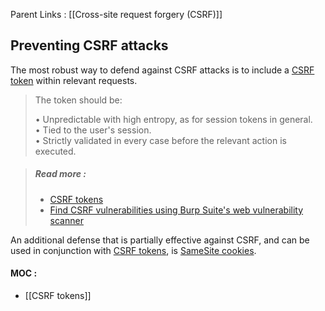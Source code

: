 Parent Links : [[Cross-site request forgery (CSRF)]] 

## Preventing CSRF attacks
  
The most robust way to defend against CSRF attacks is to include a [CSRF token](https://portswigger.net/web-security/csrf/tokens) within relevant requests.  

>The token should be:  
>  
>• Unpredictable with high entropy, as for session tokens in general.  
• Tied to the user's session.  
• Strictly validated in every case before the relevant action is executed.  
  
  

>##### Read more :
>  
>- [CSRF tokens](https://portswigger.net/web-security/csrf/tokens)  
>- [Find CSRF vulnerabilities using Burp Suite's web vulnerability scanner](https://portswigger.net/burp/vulnerability-scanner)  
  
  
An additional defense that is partially effective against CSRF, and can be used in conjunction with [CSRF tokens](https://portswigger.net/web-security/csrf/tokens), is [SameSite cookies](https://portswigger.net/web-security/csrf/samesite-cookies).

#### MOC :
- [[CSRF tokens]]